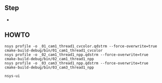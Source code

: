 ## Step
- 


## HOWTO

    nsys profile -o _01_cam1_thread1_cvcolor.qdstrm --force-overwrite=true cmake-build-debug/bin/01_cam1_thread1_cvcolor
    nsys profile -o _02_cam1_thread1_npp.qdstrm --force-overwrite=true cmake-build-debug/bin/02_cam1_thread1_npp
    nsys profile -o _03_cam3_thread1_npp.qdstrm --force-overwrite=true cmake-build-debug/bin/03_cam3_thread1_npp

    nsys-ui 
